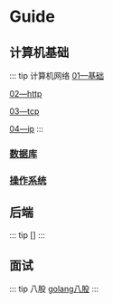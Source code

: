 # Guide

## 计算机基础

::: tip 计算机网络
[01—基础](../basic/network/01-basic/README.md)

[02—http](../basic/network/02-http/README.md)

[03—tcp](../basic/network/03-tcp/README.md)

[04—ip](../basic/network/04-ip/README.md)
:::


### [数据库](../basic/db/README.md)



### [操作系统](../basic/linux/README.md)

## 后端

::: tip 
[]
:::

## 面试

::: tip 八股
[golang八股](../eight/golang/README.md)
:::